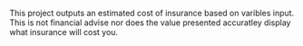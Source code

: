 This project outputs an estimated cost of insurance based on varibles input. This is not financial advise nor does the value presented accuratley display what insurance will cost you. 

